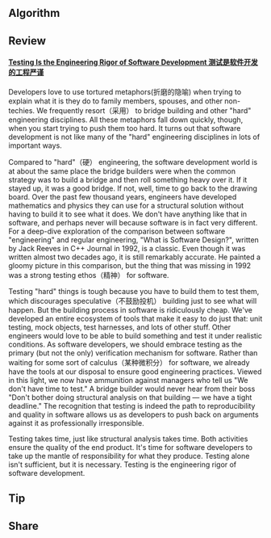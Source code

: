 ## Algorithm
## Review
#### [Testing Is the Engineering Rigor of Software Development  测试是软件开发的工程严谨](https://97-things-every-x-should-know.gitbooks.io/97-things-every-programmer-should-know/content/en/thing_83/)
Developers love to use tortured metaphors(折磨的隐喻) when trying to explain what it is they do to family members, spouses, and other non-techies. We frequently resort（采用） to bridge building and other "hard" engineering disciplines. All these metaphors fall down quickly, though, when you start trying to push them too hard. It turns out that software development is not like many of the "hard" engineering disciplines in lots of important ways.

Compared to "hard"（硬） engineering, the software development world is at about the same place the bridge builders were when the common strategy was to build a bridge and then roll something heavy over it. If it stayed up, it was a good bridge. If not, well, time to go back to the drawing board. Over the past few thousand years, engineers have developed mathematics and physics they can use for a structural solution without having to build it to see what it does. We don't have anything like that in software, and perhaps never will because software is in fact very different. For a deep-dive exploration of the comparison between software "engineering" and regular engineering, "What is Software Design?", written by Jack Reeves in C++ Journal in 1992, is a classic. Even though it was written almost two decades ago, it is still remarkably accurate. He painted a gloomy picture in this comparison, but the thing that was missing in 1992 was a strong testing ethos（精神） for software.

Testing "hard" things is tough because you have to build them to test them, which discourages speculative（不鼓励投机） building just to see what will happen. But the building process in software is ridiculously cheap. We've developed an entire ecosystem of tools that make it easy to do just that: unit testing, mock objects, test harnesses, and lots of other stuff. Other engineers would love to be able to build something and test it under realistic conditions. As software developers, we should embrace testing as the primary (but not the only) verification mechanism for software. Rather than waiting for some sort of calculus（某种微积分） for software, we already have the tools at our disposal to ensure good engineering practices. Viewed in this light, we now have ammunition against managers who tell us "We don't have time to test." A bridge builder would never hear from their boss "Don't bother doing structural analysis on that building — we have a tight deadline." The recognition that testing is indeed the path to reproducibility and quality in software allows us as developers to push back on arguments against it as professionally irresponsible.

Testing takes time, just like structural analysis takes time. Both activities ensure the quality of the end product. It's time for software developers to take up the mantle of responsibility for what they produce. Testing alone isn't sufficient, but it is necessary. Testing is the engineering rigor of software development.


## Tip
## Share
